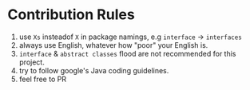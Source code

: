# Contribution Rules

1. use `Xs` insteadof `X` in package namings, e.g `interface` -> `interfaces`
2. always use English, whatever how "poor" your English is.
3. `interface` & `abstract classes` flood are not recommended for this project.
4. try to follow google's Java coding guidelines.
5. feel free to PR